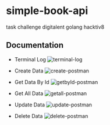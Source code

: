 # simple-book-api
task challenge digitalent golang hacktiv8

## Documentation
- Terminal Log
![terminal-log](https://user-images.githubusercontent.com/37493831/226381558-7dd853fe-d602-4c3c-b568-938fa49ac523.png)

- Create Data
![create-postman](https://user-images.githubusercontent.com/37493831/226381581-50bad6f5-67f9-4fb9-b9b3-66bc994c5d42.png)

- Get Data By Id
![getbyId-postman](https://user-images.githubusercontent.com/37493831/226381647-149c3810-e30a-449d-b659-ccbd258ed495.png)

- Get All Data
![getall-postman](https://user-images.githubusercontent.com/37493831/226381671-dae2b63a-c7f8-4450-8a0b-26a9a36f715e.png)

- Update Data
![update-postman](https://user-images.githubusercontent.com/37493831/226381660-9554206d-f7b8-416f-9fd8-bbc18ffe7cfc.png)

- Delete Data
![delete-postman](https://user-images.githubusercontent.com/37493831/226381669-db53da0e-61b0-414f-8d68-78a0ad6048bf.png)

